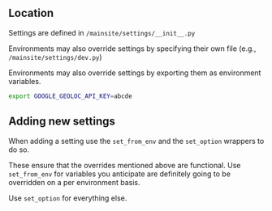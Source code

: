 ## Location

Settings are defined in `/mainsite/settings/__init__.py`

Environments may also override settings by specifying their own file (e.g., `/mainsite/settings/dev.py`)

Environments may also override settings by exporting them as environment variables.

```sh
export GOOGLE_GEOLOC_API_KEY=abcde
```

## Adding new settings

When adding a setting use the `set_from_env` and the `set_option` wrappers to do so.

These ensure that the overrides mentioned above are functional. Use `set_from_env` for variables you anticipate are definitely going to be overridden on a per environment basis. 

Use `set_option` for everything else.
